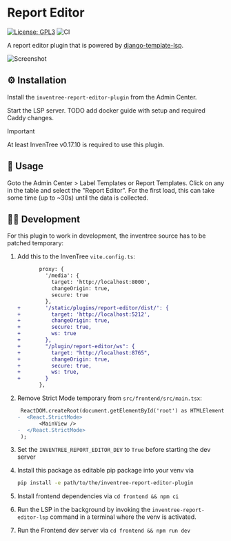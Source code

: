 # Report Editor

[![License: GPL3](https://img.shields.io/badge/License-GPLv3-yellow.svg)](https://opensource.org/license/gpl-3-0)
![CI](https://github.com/wolflu05/inventree-report-editor-plugin/actions/workflows/ci.yml/badge.svg)

A report editor plugin that is powered by [django-template-lsp](https://github.com/fourdigits/django-template-lsp).

![Screenshot](https://github.com/user-attachments/assets/4acfc96f-878b-42aa-8c40-d7e8b29f89a0)

## ⚙️ Installation

Install the `inventree-report-editor-plugin` from the Admin Center.

Start the LSP server. TODO add docker guide with setup and required Caddy changes.

> [!IMPORTANT]
> At least InvenTree v0.17.10 is required to use this plugin.

## 🏃 Usage

Goto the Admin Center > Label Templates or Report Templates. Click on any in the table and select the "Report Editor". For the first load, this can take some time (up to ~30s) until the data is collected.

## 🧑‍💻 Development

For this plugin to work in development, the inventree source has to be patched temporary:

1. Add this to the InvenTree `vite.config.ts`:

   ```diff
          proxy: {
            '/media': {
              target: 'http://localhost:8000',
              changeOrigin: true,
              secure: true
            },
   +        '/static/plugins/report-editor/dist/': {
   +          target: 'http://localhost:5212',
   +          changeOrigin: true,
   +          secure: true,
   +          ws: true
   +        },
   +        "/plugin/report-editor/ws": {
   +          target: "http://localhost:8765",
   +          changeOrigin: true,
   +          secure: true,
   +          ws: true,
   +        }
          },
   ```

2. Remove Strict Mode temporary from `src/frontend/src/main.tsx`:

   ```diff
    ReactDOM.createRoot(document.getElementById('root') as HTMLElement).render(
   -  <React.StrictMode>
          <MainView />
   -  </React.StrictMode>
    );
   ```

3. Set the `INVENTREE_REPORT_EDITOR_DEV` to `True` before starting the dev server
4. Install this package as editable pip package into your venv via

   ```bash
   pip install -e path/to/the/inventree-report-editor-plugin
   ```

5. Install frontend dependencies via `cd frontend && npm ci`
6. Run the LSP in the background by invoking the `inventree-report-editor-lsp` command in a terminal where the venv is activated.
7. Run the Frontend dev server via `cd frontend && npm run dev`
